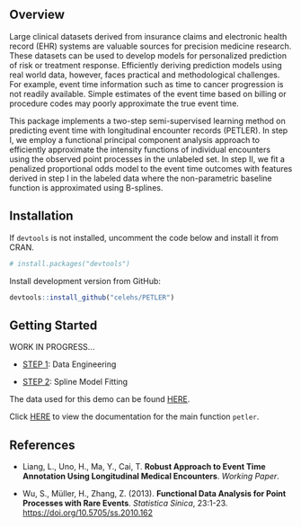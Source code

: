 ## Overview

Large clinical datasets derived from insurance claims and electronic health record (EHR)
systems are valuable sources for precision medicine research. These datasets can be used to
develop models for personalized prediction of risk or treatment response. Efficiently deriving
prediction models using real world data, however, faces practical and methodological challenges.
For example, event time information such as time to cancer progression is not readily
available. Simple estimates of the event time based on billing or procedure codes may
poorly approximate the true event time.

This package implements a two-step semi-supervised learning method on predicting event time with longitudinal encounter records (PETLER). In step I, we employ a functional principal component analysis approach to efficiently approximate the intensity functions of individual encounters using the observed
point processes in the unlabeled set. In step II, we fit a penalized proportional odds model to the event time outcomes with features derived in step I in the labeled data where the non-parametric baseline function is approximated using B-splines. 

## Installation

If `devtools` is not installed, uncomment the code below and install it from CRAN.

``` r
# install.packages("devtools")
```

Install development version from GitHub:

``` r
devtools::install_github("celehs/PETLER")
```

## Getting Started

WORK IN PROGRESS...

- [STEP 1](https://celehs.github.io/PETLER/demo/step1.html): Data Engineering

- [STEP 2](https://celehs.github.io/PETLER/demo/step2.html): Spline Model Fitting

The data used for this demo can be found [HERE](https://github.com/celehs/PETLER/tree/master/demo). 

Click [HERE](https://celehs.github.io/PETLER/reference/petler.html) to view the documentation for the main function `petler`.

## References

- Liang, L., Uno, H., Ma, Y., Cai, T. __Robust Approach to Event Time Annotation
Using Longitudinal Medical Encounters__. _Working Paper_.

- Wu, S., Müller, H., Zhang, Z. (2013). __Functional Data Analysis for Point Processes with Rare Events__. _Statistica Sinica_, 23:1-23. <https://doi.org/10.5705/ss.2010.162>
